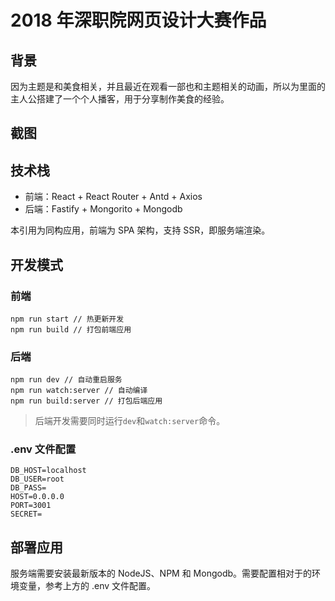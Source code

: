 # 2018 年深职院网页设计大赛作品

## 背景

因为主题是和美食相关，并且最近在观看一部也和主题相关的动画，所以为里面的主人公搭建了一个个人播客，用于分享制作美食的经验。

## 截图

## 技术栈

 - 前端：React + React Router + Antd + Axios
 - 后端：Fastify + Mongorito + Mongodb

本引用为同构应用，前端为 SPA 架构，支持 SSR，即服务端渲染。

## 开发模式

### 前端

```
npm run start // 热更新开发
npm run build // 打包前端应用
```

### 后端

```
npm run dev // 自动重启服务
npm run watch:server // 自动编译
npm run build:server // 打包后端应用
```

 > 后端开发需要同时运行`dev`和`watch:server`命令。

### .env 文件配置

```
DB_HOST=localhost
DB_USER=root
DB_PASS=
HOST=0.0.0.0
PORT=3001
SECRET=
```

## 部署应用

服务端需要安装最新版本的 NodeJS、NPM 和 Mongodb。需要配置相对于的环境变量，参考上方的 .env 文件配置。